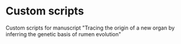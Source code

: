 # Custom scripts  
Custom scripts for manuscript "Tracing the origin of a new organ by inferring the genetic basis of rumen evolution"  

